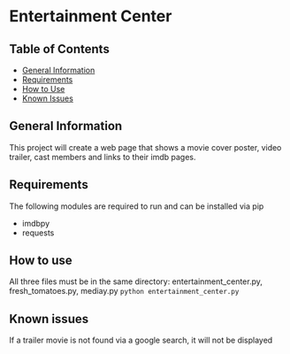 # Entertainment Center

## Table of Contents
 - [General Information](#general-information)
 - [Requirements](#requirements)
 - [How to Use](#how-to-start)
 - [Known Issues](#known-issues)

## General Information
This project will create a web page that shows a movie cover poster, video trailer, cast members and links to their imdb pages.

## Requirements

The following modules are required to run and can be installed via pip
 - imdbpy
 - requests

## How to use
All three files must be in the same directory: entertainment_center.py, fresh_tomatoes.py, mediay.py
```python entertainment_center.py```

## Known issues
If a trailer movie is not found via a google search, it will not be displayed
